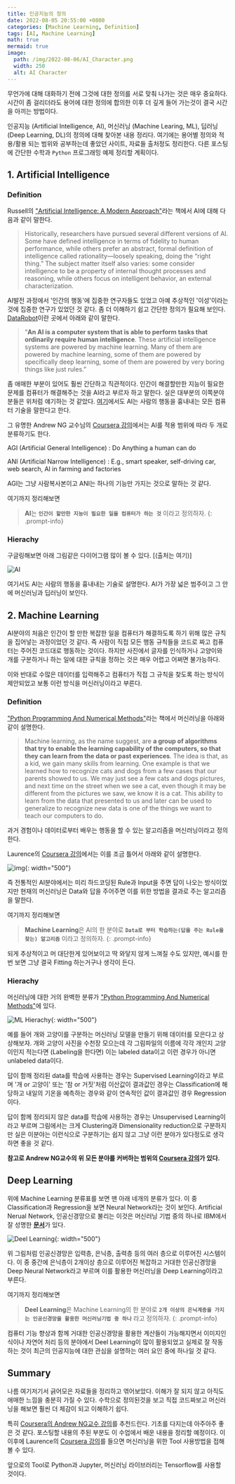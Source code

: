 ```yaml
---
title: 인공지능의 정의
date: 2022-08-05 20:55:00 +0800
categories: [Machine Learning, Definition]
tags: [AI, Machine Learning]
math: true
mermaid: true
image:
  path: /img/2022-08-06/AI_Character.png
  width: 250
  alt: AI Character
---
```

무언가에 대해 대화하기 전에 그것에 대한 정의를 서로 맞춰 나가는 것은 매우 중요하다. 시간이 좀 걸리더라도 용어에 대한 정의에 합의한 이후 더 깊게 들어 가는것이 결국 시간을 아끼는 방법이다.

인공지능 (Artificial Intelligence, AI), 머신러닝 (Machine Learing, ML), 딥러닝 (Deep Learning, DL)의 정의에 대해 찾아본 내용 정리다. 여기에는 용어별 정의와 적용/활용 되는 범위와 공부하는데 좋았던 사이트, 자료들 출처정도 정리한다. 다른 포스팅에 간단한 수학과 `Python` 프로그래밍 예제 정리할 계획이다.


## 1. Artificial Intelligence

### Definition

Russell의 ["Artificial Intelligence: A Modern Approach"](http://aima.cs.berkeley.edu/)라는 책에서 AI에 대해 다음과 같이 말한다.

> Historically, researchers have pursued several different versions of AI. Some have defined intelligence in terms of fidelity to human performance, while others prefer an abstract, formal definition of
intelligence called rationality—loosely speaking, doing the “right thing.” The subject matter itself also varies: some consider intelligence to be a property of internal thought processes and
reasoning, while others focus on intelligent behavior, an external characterization. 

AI발전 과정에서 '인간의 행동'에 집중한 연구자들도 있었고 아예 추상적인 '이성'이라는 것에 집중한 연구가 있었던 것 같다. 좀 더 이해하기 쉽고 간단한 정의가 필요해 보인다. [DataRobot](https://www.datarobot.com/wiki/artificial-intelligence/)이란 곳에서 아래와 같이 말한다.

> “**An AI is a computer system that is able to perform tasks that ordinarily require human intelligence**. These artificial intelligence systems are powered by machine learning. Many of them are powered by machine learning, some of them are powered by specifically deep learning, some of them are powered by very boring things like just rules.”

좀 애매한 부분이 있어도 훨씬 간단하고 직관적이다. 인간이 해결할만한 지능이 필요한 문제를 컴퓨터가 해결해주는 것을 AI라고 부르자 하고 말한다. 실은 대부분의 이쪽분야 분들은 위처럼 얘기하는 것 같았다. [여기](https://www.kdnuggets.com/2017/07/rapidminer-ai-machine-learning-deep-learning.html)에서도 AI는 사람의 행동을 흉내내는 모든 컴퓨터 기술을 말한다고 한다. 

그 유명한 Andrew NG 교수님의 [Coursera 강의](https://www.coursera.org/learn/ai-for-everyone?)에서는 AI를 적용 범위에 따라 두 개로 분류하기도 한다. 

AGI (Artificial General Intelligence)
: Do Anything a human can do

ANI (Artificial Narrow Intelligence)
: E.g., smart speaker, self-driving car, web search, AI in farming and factories

AGI는 그냥 사람복사본이고 ANI는 하나의 기능만 가지는 것으로 말하는 것 같다. 

여기까지 정리해보면 

> **AI**는 **`인간이 할만한 지능이 필요한 일을 컴퓨터가 하는 것`** 이라고 정의하자. 
{: .prompt-info}


### Hierachy

구글링해보면 아래 그림같은 다이어그램 많이 볼 수 있다. [(출처는 여기)]

![AI](https://raw.github.com/ch-hey/imgcdn/master/img/2022-08-06/AI_ML_DL_Diagram.jpg)

여기서도 AI는 사람의 행동을 흉내내는 기술로 설명한다. AI가 가장 넓은 범주이고 그 안에 머신러닝과 딥러닝이 보인다.

## 2. Machine Learning

AI분야의 처음은 인간이 할 만한 복잡한 일을 컴퓨터가 해결하도록 하기 위해 많은 규칙을 집어넣는 과정이었던 것 같다. 즉 사람이 직접 모든 행동 규칙들을 코드로 짜고 컴퓨터는 주어진 코드대로 행동하는 것이다. 하지만 사진에서 글자를 인식하거나 고양이와 개를 구분하거나 하는 일에 대한 규칙을 정하는 것은 매우 어렵고 어쩌면 불가능하다. 

이와 반대로 수많은 데이터를 입력해주고 컴퓨터가 직접 그 규칙을 찾도록 하는 방식이 제안되었고 보통 이런 방식을 머신러닝이라고 부른다.

### Definition

["Python Programming And Numerical Methods"](https://pythonnumericalmethods.berkeley.edu/notebooks/chapter25.01-Concept-of-Machine-Learning.html)라는 책에서 머신러닝을 아래와 같이 설명한다.

> Machine learning, as the name suggest, are **a group of algorithms that try to enable the learning capability of the computers, so that they can learn from the data or past experiences**. The idea is that, as a kid, we gain many skills from learning. One example is that we learned how to recognize cats and dogs from a few cases that our parents showed to us. We may just see a few cats and dogs pictures, and next time on the street when we see a cat, even though it may be different from the pictures we saw, we know it is a cat. This ability to learn from the data that presented to us and later can be used to generalize to recognize new data is one of the things we want to teach our computers to do.

과거 경험이나 데이터로부터 배우는 행동을 할 수 있는 알고리즘을 머신러닝이라고 정의한다.

Laurence의 [Coursera 강의](https://www.coursera.org/professional-certificates/tensorflow-in-practice)에서는 이를 조금 틀어서 아래와 같이 설명한다.

![img](https://raw.github.com/ch-hey/imgcdn/master/img/2022-08-06/ML.PNG){: width="500"}

즉 전통적인 AI분야에서는 미리 하드코딩된 Rule과 Input을 주면 답이 나오는 방식이었지만 현재의 머신러닝은 Data와 답을 주어주면 이를 위한 방법을 결과로 주는 알고리즘을 말한다.

여기까지 정리해보면 

> **Machine Learning**은 AI의 한 분야로 **`Data로 부터 학습하는(답을 주는 Rule을 찾는) 알고리즘`** 이라고 정의하자. 
{: .prompt-info}

되게 추상적이고 머 대단한게 있어보이고 딱 와닿지 않게 느껴질 수도 있지만, 예시를 한 번 보면 그냥 결국 Fitting 하는거구나 생각이 든다.

### Hierachy

머신러닝에 대한 거의 완벽한 분류가 ["Python Programming And Numerical Methods"](https://pythonnumericalmethods.berkeley.edu/notebooks/chapter25.01-Concept-of-Machine-Learning.html)에 있다.

![ML Hierachy](https://pythonnumericalmethods.berkeley.edu/_images/25.01.01-types-of-ML.jpg){: width="500"}

예를 들어 개와 고양이를 구분하는 머신러닝 모델을 만들기 위해 데이터를 모은다고 상상해보자. 개와 고양이 사진을 수천장 모으는데 각 그림파일의 이름에 각각 개인지 고양이인지 적는다면 (Labeling을 한다면) 이는 labeled data이고 이런 경우가 아니면 unlabeled data이다.

답이 함깨 정리된 data를 학습에 사용하는 경우는 Supervised Learning이라고 부르며 '개 or 고양이' 또는 '참 or 거짓'처럼 이산값이 결과값인 경우는 Classification에 해당하고 내일의 기온을 예측하는 경우와 같이 연속적인 값이 결과값인 경우 Regression이다.

답이 함께 정리되지 않은 data를 학습에 사용하는 경우는 Unsupervised Learning이라고 부르며 그림에서는 크게 Clustering과 Dimensionality reduction으로 구분하지만 실은 이분야는 이런식으로 구분하기는 쉽지 않고 그냥 이런 분야가 있다정도로 생각하면 좋을 것 같다.

**참고로 Andrew NG교수의 위 모든 분야를 커버하는 범위의 [Coursera 강의](https://www.coursera.org/learn/machine-learning)가 있다.**

## Deep Learning

위에 Machine Learning 분류표를 보면 맨 아래 네개의 분류가 있다. 이 중 Classification과 Regression을 보면 Neural Network라는 것이 보인다. Artificial Nerual Network, 인공신경망으로 불리는 이것은 머신러닝 기법 중의 하나로 IBM에서 잘 성명한 [**문서**](https://www.ibm.com/kr-ko/cloud/learn/neural-networks)가 있다. 

![Deel Learning](https://1.cms.s81c.com/sites/default/files/2021-01-06/ICLH_Diagram_Batch_01_03-DeepNeuralNetwork-WHITEBG.png){: width="500"}

위 그림처럼 인공신경망은 입력층, 은닉층, 출력층 등의 여러 층으로 이루어진 시스템이다. 이 중 중간에 은닉층이 2개이상 층으로 이루어진 복잡하고 거대한 인공신경망을 Deep Neural Network라고 부르며 이를 활용한 머신러닝을 Deep Learning이라고 부른다. 

여기까지 정리해보면 

> **Deel Learning**은 Machine Learning의 한 분야로 **`2개 이상의 은닉계층을 가지는 인공신경망을 활용한 머신러닝기법 중 하나`** 라고 정의하자. 
{: .prompt-info}

컴퓨터 기능 향상과 함께 거대한 인공신경망을 활용한 계산들이 가능해지면서 이미지인식이나 자연어 처리 등의 분야에서 Deel Learning이 많이 활용되었고 실제로 잘 작동하는 것이 최근의 인공지능에 대한 관심을 설명하는 여러 요인 중에 하나일 것 같다.


## Summary

나름 여기저기서 긁어모은 자료들을 정리하고 엮어보았다. 이해가 잘 되지 않고 아직도 애매한 느낌을 충분히 가질 수 있다. 수학으로 정의된것을 보고 직접 코드짜보고 머신러닝을 해보면 훨씬 더 체감이 되고 이해하기 쉽다. 

특히 [Coursera의 Andrew NG교수 강의](https://www.coursera.org/learn/machine-learning)를 추천드린다. 기초를 다지는데 아주아주 좋은 것 같다. 포스팅할 내용의 주된 부분도 이 수업에서 배운 내용을 정리할 예정이다. 이 이후에 Laurence의 [Coursera 강의](https://www.coursera.org/professional-certificates/tensorflow-in-practice)를 들으면 머신러닝을 위한 Tool 사용방법을 접해볼 수 있다. 

앞으로의 Tool로 Python과 Jupyter, 머신러닝 라이브러리는 Tensorflow를 사용할 것이다. 



